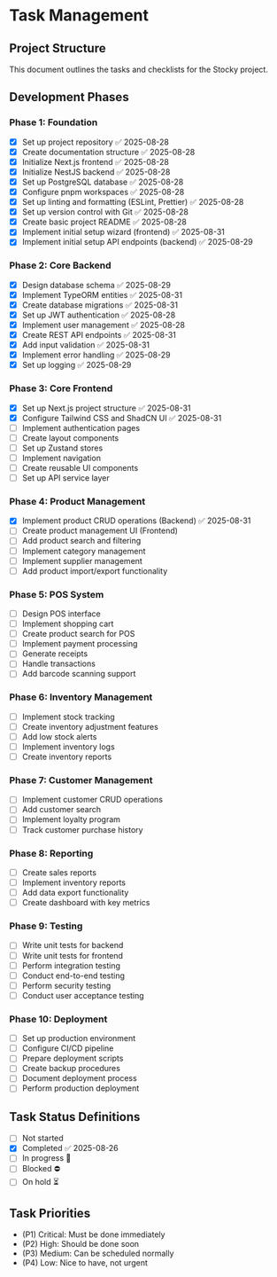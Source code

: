 # Task Management

## Project Structure
This document outlines the tasks and checklists for the Stocky project.

## Development Phases

### Phase 1: Foundation
- [x] Set up project repository ✅ 2025-08-28
- [x] Create documentation structure ✅ 2025-08-28
- [x] Initialize Next.js frontend ✅ 2025-08-28
- [x] Initialize NestJS backend ✅ 2025-08-28
- [x] Set up PostgreSQL database ✅ 2025-08-28
- [x] Configure pnpm workspaces ✅ 2025-08-28
- [x] Set up linting and formatting (ESLint, Prettier) ✅ 2025-08-28
- [x] Set up version control with Git ✅ 2025-08-28
- [x] Create basic project README ✅ 2025-08-28
- [x] Implement initial setup wizard (frontend) ✅ 2025-08-31
- [x] Implement initial setup API endpoints (backend) ✅ 2025-08-29

### Phase 2: Core Backend
- [x] Design database schema ✅ 2025-08-29
- [x] Implement TypeORM entities ✅ 2025-08-31
- [x] Create database migrations ✅ 2025-08-31
- [x] Set up JWT authentication ✅ 2025-08-28
- [x] Implement user management ✅ 2025-08-28
- [x] Create REST API endpoints ✅ 2025-08-31
- [x] Add input validation ✅ 2025-08-31
- [x] Implement error handling ✅ 2025-08-29
- [x] Set up logging ✅ 2025-08-29

### Phase 3: Core Frontend
- [x] Set up Next.js project structure ✅ 2025-08-31
- [x] Configure Tailwind CSS and ShadCN UI ✅ 2025-08-31
- [ ] Implement authentication pages
- [ ] Create layout components
- [ ] Set up Zustand stores
- [ ] Implement navigation
- [ ] Create reusable UI components
- [ ] Set up API service layer

### Phase 4: Product Management
- [x] Implement product CRUD operations (Backend) ✅ 2025-08-31
- [ ] Create product management UI (Frontend)
- [ ] Add product search and filtering
- [ ] Implement category management
- [ ] Implement supplier management
- [ ] Add product import/export functionality

### Phase 5: POS System
- [ ] Design POS interface
- [ ] Implement shopping cart
- [ ] Create product search for POS
- [ ] Implement payment processing
- [ ] Generate receipts
- [ ] Handle transactions
- [ ] Add barcode scanning support

### Phase 6: Inventory Management
- [ ] Implement stock tracking
- [ ] Create inventory adjustment features
- [ ] Add low stock alerts
- [ ] Implement inventory logs
- [ ] Create inventory reports

### Phase 7: Customer Management
- [ ] Implement customer CRUD operations
- [ ] Add customer search
- [ ] Implement loyalty program
- [ ] Track customer purchase history

### Phase 8: Reporting
- [ ] Create sales reports
- [ ] Implement inventory reports
- [ ] Add data export functionality
- [ ] Create dashboard with key metrics

### Phase 9: Testing
- [ ] Write unit tests for backend
- [ ] Write unit tests for frontend
- [ ] Perform integration testing
- [ ] Conduct end-to-end testing
- [ ] Perform security testing
- [ ] Conduct user acceptance testing

### Phase 10: Deployment
- [ ] Set up production environment
- [ ] Configure CI/CD pipeline
- [ ] Prepare deployment scripts
- [ ] Create backup procedures
- [ ] Document deployment process
- [ ] Perform production deployment

## Task Status Definitions
- [ ] Not started 
- [x] Completed ✅ 2025-08-26
- [ ] In progress 🏁 
- [ ] Blocked ⛔ 
- [ ] On hold ⏳ 

## Task Priorities
- (P1) Critical: Must be done immediately
- (P2) High: Should be done soon
- (P3) Medium: Can be scheduled normally
- (P4) Low: Nice to have, not urgent